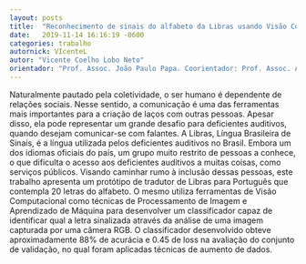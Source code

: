 ```yaml
---
layout: posts
title:  "Reconhecimento de sinais do alfabeto da Libras usando Visão Computacional"
date:   2019-11-14 16:16:19 -0600
categories: trabalho
autornick: VIcenteL
autor: "Vicente Coelho Lobo Neto"
orientador: "Prof. Assoc. João Paulo Papa. Coorientador: Prof. Assoc. Antonio Carlos Sementille"
---
```

Naturalmente pautado pela coletividade, o ser humano é dependente de relações sociais. Nesse sentido, a comunicação é uma das ferramentas mais importantes para a criação de laços com outras pessoas. Apesar disso, ela pode representar um grande desafio para deficientes auditivos, quando desejam comunicar-se com falantes. A Libras, Língua Brasileira de Sinais, é a língua utilizada pelos deficientes auditivos no Brasil. Embora um dos idiomas oficiais do país, um grupo muito restrito de pessoas a conhece, o que dificulta o acesso aos deficientes auditivos a muitas coisas, como serviços públicos. Visando caminhar rumo à inclusão dessas pessoas, este trabalho apresenta um protótipo de tradutor de Libras para Português que contempla 20 letras do alfabeto. O mesmo utiliza ferramentas de Visão Computacional como técnicas de Processamento de Imagem e Aprendizado de Máquina para desenvolver um classificador capaz de identificar qual a letra sinalizada através da análise de uma imagem capturada por uma câmera RGB. O classificador desenvolvido obteve aproximadamente 88% de acurácia e 0.45 de loss na avaliação do conjunto de validação, no qual foram aplicadas técnicas de aumento de dados.

